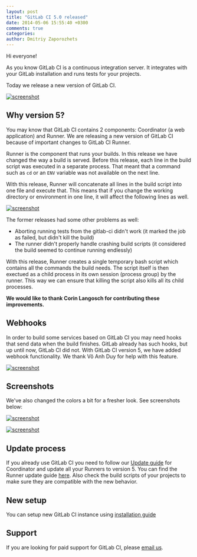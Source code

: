 ```yaml
---
layout: post
title: "GitLab CI 5.0 released"
date: 2014-05-06 15:55:40 +0300
comments: true
categories: 
author: Dmitriy Zaporozhets
---
```


Hi everyone!

As you know GitLab CI is a continuous integration server.
It integrates with your GitLab installation and runs tests for your projects.

Today we release a new version of GitLab CI.

[![screenshot](/images/ci_5/dash.png)](/images/ci_5/dash.png)

<!--more-->

## Why version 5?

You may know that GitLab CI contains 2 components: Coordinator (a web application) and Runner.
We are releasing a new version of GitLab CI because of important changes to GitLab CI Runner.

Runner is the component that runs your builds. In this release we have changed the way a build is served.
Before this release, each line in the build script was executed in a separate process. That meant that a command such as `cd` or an `ENV` variable was not available on the next line.

With this release, Runner will concatenate all lines in the build script into one file and execute that.
This means that if you change the working directory or environment in one line, it will affect the following lines as well.


[![screenshot](/images/ci_5/edit.png)](/images/ci_5/edit.png)

The former releases had some other problems as well:

* Aborting running tests from the gitlab-ci didn't work (it marked the job as failed, but didn't kill the build)
* The runner didn't properly handle crashing build scripts (it considered the build seemed to continue running endlessly)

With this release, Runner creates a single temporary bash script which contains all the commands the build needs. 
The script itself is then exectued as a child process in its own session (process group) by the runner. 
This way we can ensure that killing the script also kills all its child processes.

__We would like to thank Corin Langosch for contributing these improvements.__

## Webhooks

In order to build some services based on GitLab CI you may need hooks that send data when the build finishes.
GitLab already has such hooks, but up until now, GitLab CI did not.
With GitLab CI version 5, we have added webhook functionality. We thank Võ Anh Duy for help with this feature.

[![screenshot](/images/ci_5/hooks.png)](/images/ci_5/hooks.png)

## Screenshots

We've also changed the colors a bit for a fresher look.
See screenshots below:

[![screenshot](/images/ci_5/project.png)](/images/ci_5/project.png)

[![screenshot](/images/ci_5/build.png)](/images/ci_5/build.png)


## Update process

If you already use GitLab CI you need to follow our [Update guide](https://gitlab.com/gitlab-org/gitlab-ci/blob/master/doc/update/4.3-to-5.0.md) for Coordinator and update all your Runners to version 5.
You can find the Runner update guide [here](https://gitlab.com/gitlab-org/gitlab-ci-runner/blob/master/doc/update-from-v4-to-v5.md). Also check the build scripts of your projects to make sure they are compatible with the new behavior.

## New setup

You can setup new GitLab CI instance using [installation guide](https://gitlab.com/gitlab-org/gitlab-ci/blob/master/doc/install/installation.md)

## Support

If you are looking for paid support for GitLab CI, please <a href="mailto:sales@gitlab.com">email us</a>.
